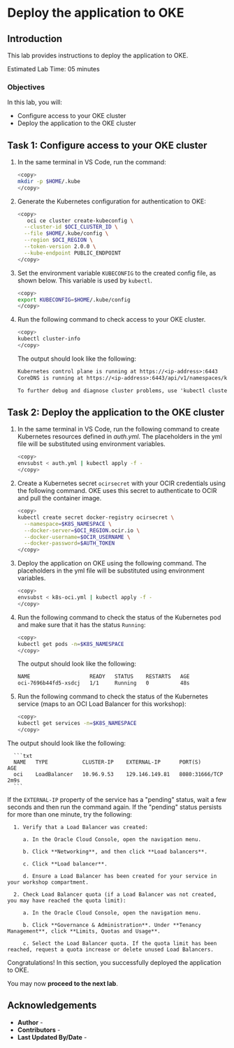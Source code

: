 # Deploy the application to OKE

## Introduction

This lab provides instructions to deploy the application to OKE.

Estimated Lab Time: 05 minutes

### Objectives

In this lab, you will:

* Configure access to your OKE cluster
* Deploy the application to the OKE cluster

## Task 1: Configure access to your OKE cluster

1. In the same terminal in VS Code, run the command:

	```bash
	<copy>
	mkdir -p $HOME/.kube
	</copy>
	```

2. Generate the Kubernetes configuration for authentication to OKE:

	```bash
	<copy>
	   oci ce cluster create-kubeconfig \
      --cluster-id $OCI_CLUSTER_ID \
      --file $HOME/.kube/config \
      --region $OCI_REGION \
      --token-version 2.0.0 \
      --kube-endpoint PUBLIC_ENDPOINT
	</copy>
	```

3. Set the environment variable `KUBECONFIG` to the created config file, as shown below. This variable is used by `kubectl`.

	```bash
	<copy>
	export KUBECONFIG=$HOME/.kube/config
	</copy>
	```

4. Run the following command to check access to your OKE cluster.

	```bash
	<copy>
	kubectl cluster-info
	</copy>
	```

   The output should look like the following:

      ```txt
      Kubernetes control plane is running at https://<ip-address>:6443
      CoreDNS is running at https://<ip-address>:6443/api/v1/namespaces/kube-system/services/kube-dns:dns/proxy

      To further debug and diagnose cluster problems, use 'kubectl cluster-info dump'.
      ```

## Task 2:  Deploy the application to the OKE cluster

1. In the same terminal in VS Code, run the following command to create Kubernetes resources defined in _auth.yml_. The placeholders in the yml file will be substituted using environment variables.

	```bash
	<copy>
	envsubst < auth.yml | kubectl apply -f -
	</copy>
	```

2. Create a Kubernetes secret `ocirsecret` with your OCIR credentials using the following command. OKE uses this secret to authenticate to OCIR and pull the container image.

	```bash
	<copy>
	kubectl create secret docker-registry ocirsecret \
      --namespace=$K8S_NAMESPACE \
      --docker-server=$OCI_REGION.ocir.io \
      --docker-username=$OCIR_USERNAME \
      --docker-password=$AUTH_TOKEN
	</copy>
	```

3. Deploy the application on OKE using the following command. The placeholders in the yml file will be substituted using environment variables.

	```bash
	<copy>
	envsubst < k8s-oci.yml | kubectl apply -f -
	</copy>
	```

4. Run the following command to check the status of the Kubernetes pod and make sure that it has the status `Running`:

	```bash
	<copy>
	kubectl get pods -n=$K8S_NAMESPACE
	</copy>
	```

   The output should look like the following:

      ```txt
      NAME                   READY   STATUS    RESTARTS   AGE
      oci-7696b44fd5-xsdcj   1/1     Running   0          48s
      ```

5.  Run the following command to check the status of the Kubernetes service (maps to an OCI Load Balancer for this workshop):

	```bash
	<copy>
	kubectl get services -n=$K8S_NAMESPACE
	</copy>
	```

   The output should look like the following:

      ```txt
      NAME   TYPE           CLUSTER-IP    EXTERNAL-IP      PORT(S)             AGE
      oci    LoadBalancer   10.96.9.53    129.146.149.81   8080:31666/TCP      2m9s
      ```

   If the `EXTERNAL-IP` property of the service has a "pending" status, wait a few seconds and then run the command again. If the "pending" status persists for more than one minute, try the following:

      1. Verify that a Load Balancer was created:

         a. In the Oracle Cloud Console, open the navigation menu.

         b. Click **Networking**, and then click **Load balancers**.

         c. Click **Load balancer**.

         d. Ensure a Load Balancer has been created for your service in your workshop compartment.

      2. Check Load Balancer quota (if a Load Balancer was not created, you may have reached the quota limit):

         a. In the Oracle Cloud Console, open the navigation menu.

         b. Click **Governance & Administration**. Under **Tenancy Management**, click **Limits, Quotas and Usage**.

         c. Select the Load Balancer quota. If the quota limit has been reached, request a quota increase or delete unused Load Balancers.

Congratulations! In this section, you successfully deployed the application to OKE.

You may now **proceed to the next lab**.

## Acknowledgements

* **Author** - [](var:author)
* **Contributors** - [](var:contributors)
* **Last Updated By/Date** - [](var:last_updated)
